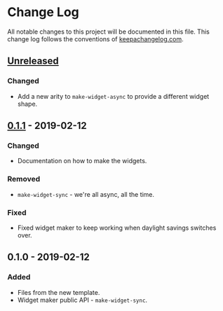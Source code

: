 # Change Log
All notable changes to this project will be documented in this file. This change log follows the conventions of [keepachangelog.com](http://keepachangelog.com/).

## [Unreleased]
### Changed
- Add a new arity to `make-widget-async` to provide a different widget shape.

## [0.1.1] - 2019-02-12
### Changed
- Documentation on how to make the widgets.

### Removed
- `make-widget-sync` - we're all async, all the time.

### Fixed
- Fixed widget maker to keep working when daylight savings switches over.

## 0.1.0 - 2019-02-12
### Added
- Files from the new template.
- Widget maker public API - `make-widget-sync`.

[Unreleased]: https://github.com/your-name/datahike01/compare/0.1.1...HEAD
[0.1.1]: https://github.com/your-name/datahike01/compare/0.1.0...0.1.1
